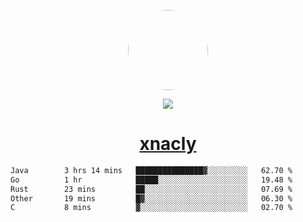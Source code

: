 <p align="center">
  <img style="border-radius: 100px" width="128" height="128" src="https://avatars.githubusercontent.com/u/47723417?v=4"/>
</p>
<p align="center">
  <img src="https://komarev.com/ghpvc/?username=xnacly&&style=flat-square"/>
</p>

<h1 align="center"><a href="https://xnacly.me"> xnacly</a> </h1>

<!--START_SECTION:waka-->

```txt
Java        3 hrs 14 mins   ███████████████▓░░░░░░░░░   62.70 %
Go          1 hr            █████░░░░░░░░░░░░░░░░░░░░   19.48 %
Rust        23 mins         ██░░░░░░░░░░░░░░░░░░░░░░░   07.69 %
Other       19 mins         █▓░░░░░░░░░░░░░░░░░░░░░░░   06.30 %
C           8 mins          ▓░░░░░░░░░░░░░░░░░░░░░░░░   02.70 %
```

<!--END_SECTION:waka-->
